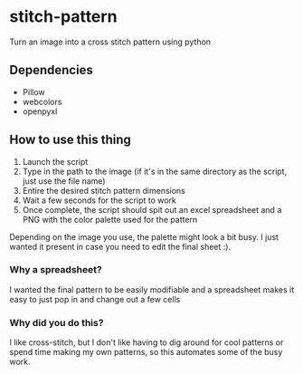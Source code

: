 # stitch-pattern
Turn an image into a cross stitch pattern using python

## Dependencies

* Pillow
* webcolors
* openpyxl

## How to use this thing

1. Launch the script
2. Type in the path to the image (if it's in the same directory as the script, just use the file name)
3. Entire the desired stitch pattern dimensions
4. Wait a few seconds for the script to work
5. Once complete, the script should spit out an excel spreadsheet and a PNG with the color palette used for the pattern

Depending on the image you use, the palette might look a bit busy. I just wanted it present in case you need to edit the final sheet :). 

### Why a spreadsheet?

I wanted the final pattern to be easily modifiable and a spreadsheet makes it easy to just pop in and change out a few cells

### Why did you do this?

I like cross-stitch, but I don't like having to dig around for cool patterns or spend time making my own patterns, so this automates some of the busy work. 

